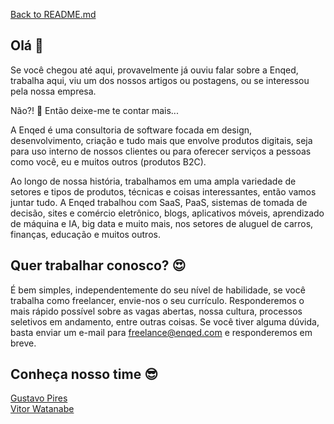 [Back to README.md](https://github.com/Enqed/.github/blob/main/profile/README.md)

## Olá 👋

Se você chegou até aqui, provavelmente já ouviu falar sobre a Enqed, trabalha aqui, viu um dos nossos artigos ou postagens, ou se interessou pela nossa empresa.

Não?! 👀 Então deixe-me te contar mais...

A Enqed é uma consultoria de software focada em design, desenvolvimento, criação e tudo mais que envolve produtos digitais, seja para uso interno de nossos clientes ou para oferecer serviços a pessoas como você, eu e muitos outros (produtos B2C).

Ao longo de nossa história, trabalhamos em uma ampla variedade de setores e tipos de produtos, técnicas e coisas interessantes, então vamos juntar tudo. A Enqed trabalhou com SaaS, PaaS, sistemas de tomada de decisão, sites e comércio eletrônico, blogs, aplicativos móveis, aprendizado de máquina e IA, big data e muito mais, nos setores de aluguel de carros, finanças, educação e muitos outros.

## Quer trabalhar conosco? 😍

É bem simples, independentemente do seu nível de habilidade, se você trabalha como freelancer, envie-nos o seu currículo. Responderemos o mais rápido possível sobre as vagas abertas, nossa cultura, processos seletivos em andamento, entre outras coisas. Se você tiver alguma dúvida, basta enviar um e-mail para freelance@enqed.com e responderemos em breve.

## Conheça nosso time 😎

[Gustavo Pires](https://www.linkedin.com/in/gustavo-gon-pires/)<br>
[Vitor Watanabe](https://www.linkedin.com/in/vitorwatanabe/)
